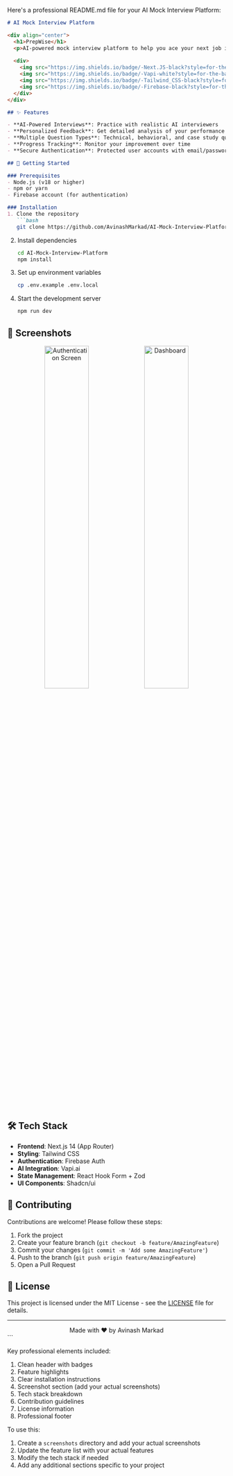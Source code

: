 Here's a professional README.md file for your AI Mock Interview Platform:

```markdown
# AI Mock Interview Platform

<div align="center">
  <h1>PrepWise</h1>
  <p>AI-powered mock interview platform to help you ace your next job interview</p>
  
  <div>
    <img src="https://img.shields.io/badge/-Next.JS-black?style=for-the-badge&logoColor=white&logo=nextdotjs&color=black" alt="next.js" />
    <img src="https://img.shields.io/badge/-Vapi-white?style=for-the-badge&color=5dfeca" alt="vapi" />
    <img src="https://img.shields.io/badge/-Tailwind_CSS-black?style=for-the-badge&logoColor=white&logo=tailwindcss&color=06B6D4" alt="tailwindcss" />
    <img src="https://img.shields.io/badge/-Firebase-black?style=for-the-badge&logoColor=white&logo=firebase&color=DD2C00" alt="firebase" />
  </div>
</div>

## ✨ Features

- **AI-Powered Interviews**: Practice with realistic AI interviewers
- **Personalized Feedback**: Get detailed analysis of your performance
- **Multiple Question Types**: Technical, behavioral, and case study questions
- **Progress Tracking**: Monitor your improvement over time
- **Secure Authentication**: Protected user accounts with email/password

## 🚀 Getting Started

### Prerequisites
- Node.js (v18 or higher)
- npm or yarn
- Firebase account (for authentication)

### Installation
1. Clone the repository
   ```bash
   git clone https://github.com/AvinashMarkad/AI-Mock-Interview-Platform.git
   ```
2. Install dependencies
   ```bash
   cd AI-Mock-Interview-Platform
   npm install
   ```
3. Set up environment variables
   ```bash
   cp .env.example .env.local
   ```
4. Start the development server
   ```bash
   npm run dev
   ```

## 📸 Screenshots

<div align="center">
  <img src="/screenshots/auth-screen.png" width="45%" alt="Authentication Screen" />
  <img src="/screenshots/dashboard.png" width="45%" alt="Dashboard" />
</div>

## 🛠️ Tech Stack

- **Frontend**: Next.js 14 (App Router)
- **Styling**: Tailwind CSS
- **Authentication**: Firebase Auth
- **AI Integration**: Vapi.ai
- **State Management**: React Hook Form + Zod
- **UI Components**: Shadcn/ui

## 🤝 Contributing

Contributions are welcome! Please follow these steps:
1. Fork the project
2. Create your feature branch (`git checkout -b feature/AmazingFeature`)
3. Commit your changes (`git commit -m 'Add some AmazingFeature'`)
4. Push to the branch (`git push origin feature/AmazingFeature`)
5. Open a Pull Request

## 📄 License

This project is licensed under the MIT License - see the [LICENSE](LICENSE) file for details.

---

<div align="center">
  Made with ❤️ by Avinash Markad
</div>
```

Key professional elements included:
1. Clean header with badges
2. Feature highlights
3. Clear installation instructions
4. Screenshot section (add your actual screenshots)
5. Tech stack breakdown
6. Contribution guidelines
7. License information
8. Professional footer

To use this:
1. Create a `screenshots` directory and add your actual screenshots
2. Update the feature list with your actual features
3. Modify the tech stack if needed
4. Add any additional sections specific to your project

